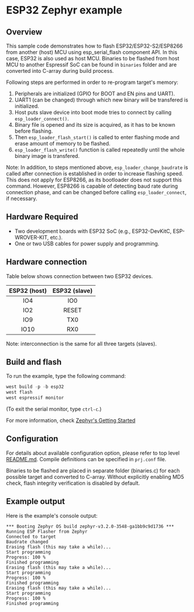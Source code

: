 # ESP32 Zephyr example

## Overview

This sample code demonstrates how to flash ESP32/ESP32-S2/ESP8266 from another (host) MCU using
esp_serial_flash component API. In this case, ESP32 is also used as host MCU.
Binaries to be flashed from host MCU to another Espressif SoC can be found in `binaries` folder
and are converted into C-array during build process.

Following steps are performed in order to re-program target's memory:

1. Peripherals are initialized (GPIO for BOOT and EN pins and UART).
2. UART1 (can be changed) through which new binary will be transfered is initialized.
3. Host puts slave device into boot mode tries to connect by calling `esp_loader_connect()`.
4. Binary file is opened and its size is acquired, as it has to be known before flashing.
5. Then `esp_loader_flash_start()` is called to enter flashing mode and erase amount of memory to be flashed.
6. `esp_loader_flash_write()` function is called repeatedly until the whole binary image is transfered.

Note: In addition, to steps mentioned above, `esp_loader_change_baudrate`  is called after connection
is established in order to increase flashing speed. This does not apply for ESP8266, as its bootloader
does not support this command. However, ESP8266 is capable of detecting baud rate during connection
phase, and can be changed before calling `esp_loader_connect`, if necessary.

## Hardware Required

* Two development boards with ESP32 SoC (e.g., ESP32-DevKitC, ESP-WROVER-KIT, etc.).
* One or two USB cables for power supply and programming.

## Hardware connection

Table below shows connection between two ESP32 devices.

| ESP32 (host) | ESP32 (slave) |
|:------------:|:-------------:|
|    IO4       |      IO0      |
|    IO2       |     RESET     |
|    IO9       |      TX0      |
|    IO10      |      RX0      |

Note: interconnection is the same for all three targets (slaves).

## Build and flash

To run the example, type the following command:

```c
west build -p -b esp32
west flash
west espressif monitor
```

(To exit the serial monitor, type ``ctrl-c``.)

For more information, check [Zephyr's Getting Started](https://docs.zephyrproject.org/latest/develop/getting_started/index.html)

## Configuration

For details about available configuration option, please refer to top level [README.md](../../README.md).
Compile definitions can be specified in `prj.conf` file.

Binaries to be flashed are placed in separate folder (binaries.c) for each possible target and converted to C-array. Without explicitly enabling MD5 check, flash integrity verification is disabled by default.

## Example output

Here is the example's console output:

```
*** Booting Zephyr OS build zephyr-v3.2.0-3548-ga1bb9c9d1736 ***
Running ESP Flasher from Zephyr
Connected to target
Baudrate changed
Erasing flash (this may take a while)...
Start programming
Progress: 100 %
Finished programming
Erasing flash (this may take a while)...
Start programming
Progress: 100 %
Finished programming
Erasing flash (this may take a while)...
Start programming
Progress: 100 %
Finished programming
```
